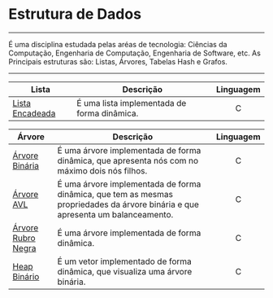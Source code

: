 # Estrutura de Dados

<hr>
É uma disciplina estudada pelas aréas de tecnologia: Ciências da Computação, Engenharia de Computação, Engenharia de Software, etc. As Principais estruturas são: Listas, Árvores, Tabelas Hash e Grafos.
<hr>

| Lista  | Descrição|Linguagem|
---------|----------|:---------:|
|[Lista Encadeada](https://github.com/JhonatanBS/Lista/tree/master/Lista_Encadeada)        | É uma lista implementada de forma dinâmica.|C|

| Árvore  | Descrição|Linguagem|
---------|----------|:---------:|
|[Árvore Binária](https://github.com/JhonatanBS/Arvore/tree/master/Arvore-Binaria)        | É uma árvore implementada de forma dinâmica, que apresenta nós com no máximo dois nós filhos.|C|
|[Árvore AVL](https://github.com/JhonatanBS/Arvore/tree/master/Arvore-AVL)        | É uma árvore implementada de forma dinâmica, que tem as mesmas propriedades da árvore binária e que apresenta um balanceamento.|C|
|[Árvore Rubro Negra](https://github.com/JhonatanBS/Arvore/tree/master/Arvore-Binaria)        | É uma árvore implementada de forma dinâmica.|C|
|[Heap Binário](https://github.com/JhonatanBS/Arvore/tree/master/Heap-Binario)        | É um vetor implementado de forma dinâmica, que visualiza uma árvore binária.|C|
